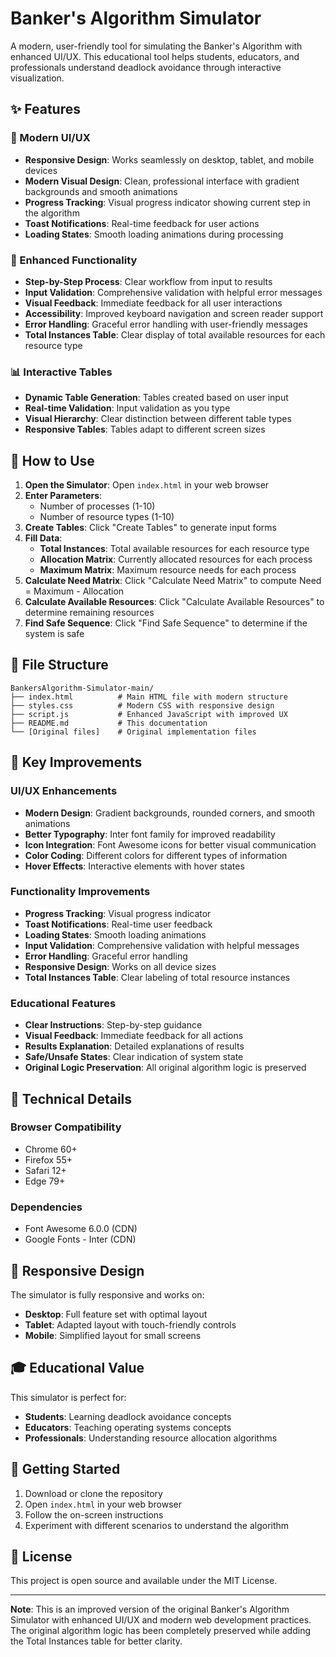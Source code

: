 # Banker's Algorithm Simulator

A modern, user-friendly tool for simulating the Banker's Algorithm with enhanced UI/UX. This educational tool helps students, educators, and professionals understand deadlock avoidance through interactive visualization.

## ✨ Features

### 🎨 Modern UI/UX
- **Responsive Design**: Works seamlessly on desktop, tablet, and mobile devices
- **Modern Visual Design**: Clean, professional interface with gradient backgrounds and smooth animations
- **Progress Tracking**: Visual progress indicator showing current step in the algorithm
- **Toast Notifications**: Real-time feedback for user actions
- **Loading States**: Smooth loading animations during processing

### 🔧 Enhanced Functionality
- **Step-by-Step Process**: Clear workflow from input to results
- **Input Validation**: Comprehensive validation with helpful error messages
- **Visual Feedback**: Immediate feedback for all user interactions
- **Accessibility**: Improved keyboard navigation and screen reader support
- **Error Handling**: Graceful error handling with user-friendly messages
- **Total Instances Table**: Clear display of total available resources for each resource type

### 📊 Interactive Tables
- **Dynamic Table Generation**: Tables created based on user input
- **Real-time Validation**: Input validation as you type
- **Visual Hierarchy**: Clear distinction between different table types
- **Responsive Tables**: Tables adapt to different screen sizes

## 🚀 How to Use

1. **Open the Simulator**: Open `index.html` in your web browser
2. **Enter Parameters**: 
   - Number of processes (1-10)
   - Number of resource types (1-10)
3. **Create Tables**: Click "Create Tables" to generate input forms
4. **Fill Data**:
   - **Total Instances**: Total available resources for each resource type
   - **Allocation Matrix**: Currently allocated resources for each process
   - **Maximum Matrix**: Maximum resource needs for each process
5. **Calculate Need Matrix**: Click "Calculate Need Matrix" to compute Need = Maximum - Allocation
6. **Calculate Available Resources**: Click "Calculate Available Resources" to determine remaining resources
7. **Find Safe Sequence**: Click "Find Safe Sequence" to determine if the system is safe

## 📁 File Structure

```
BankersAlgorithm-Simulator-main/
├── index.html          # Main HTML file with modern structure
├── styles.css          # Modern CSS with responsive design
├── script.js           # Enhanced JavaScript with improved UX
├── README.md           # This documentation
└── [Original files]    # Original implementation files
```

## 🎯 Key Improvements

### UI/UX Enhancements
- **Modern Design**: Gradient backgrounds, rounded corners, and smooth animations
- **Better Typography**: Inter font family for improved readability
- **Icon Integration**: Font Awesome icons for better visual communication
- **Color Coding**: Different colors for different types of information
- **Hover Effects**: Interactive elements with hover states

### Functionality Improvements
- **Progress Tracking**: Visual progress indicator
- **Toast Notifications**: Real-time user feedback
- **Loading States**: Smooth loading animations
- **Input Validation**: Comprehensive validation with helpful messages
- **Error Handling**: Graceful error handling
- **Responsive Design**: Works on all device sizes
- **Total Instances Table**: Clear labeling of total resource instances

### Educational Features
- **Clear Instructions**: Step-by-step guidance
- **Visual Feedback**: Immediate feedback for all actions
- **Results Explanation**: Detailed explanations of results
- **Safe/Unsafe States**: Clear indication of system state
- **Original Logic Preservation**: All original algorithm logic is preserved

## 🔧 Technical Details

### Browser Compatibility
- Chrome 60+
- Firefox 55+
- Safari 12+
- Edge 79+

### Dependencies
- Font Awesome 6.0.0 (CDN)
- Google Fonts - Inter (CDN)

## 📱 Responsive Design

The simulator is fully responsive and works on:
- **Desktop**: Full feature set with optimal layout
- **Tablet**: Adapted layout with touch-friendly controls
- **Mobile**: Simplified layout for small screens

## 🎓 Educational Value

This simulator is perfect for:
- **Students**: Learning deadlock avoidance concepts
- **Educators**: Teaching operating systems concepts
- **Professionals**: Understanding resource allocation algorithms

## 🚀 Getting Started

1. Download or clone the repository
2. Open `index.html` in your web browser
3. Follow the on-screen instructions
4. Experiment with different scenarios to understand the algorithm

## 📝 License

This project is open source and available under the MIT License.

---

**Note**: This is an improved version of the original Banker's Algorithm Simulator with enhanced UI/UX and modern web development practices. The original algorithm logic has been completely preserved while adding the Total Instances table for better clarity.
